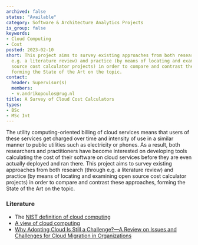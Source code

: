 ```yaml
---
archived: false
status: "Available"
category: Software & Architecture Analytics Projects
is_group: false
keywords:
- Cloud Computing
- Cost
posted: 2023-02-10
short: This project aims to survey existing approaches from both research (through
  e.g. a literature review) and practice (by means of locating and examining open
  source cost calculator projects) in order to compare and contrast these approaches,
  forming the State of the Art on the topic.
contact:
  header: Supervisor(s)
  members:
  - v.andrikopoulos@rug.nl
title: A Survey of Cloud Cost Calculators
types:
- BSc
- MSc Int
---
```


The utility computing-oriented billing of cloud services means that users of these services get charged over time and intensity of use in a similar manner to public utilities such as electricity or phones. As a result, both researchers and practitioners have become interested on developing tools calculating the cost of their software on cloud services before they are even actually deployed and ran there. This project aims to survey existing approaches from both research (through e.g. a literature review) and practice (by means of locating and examining open source cost calculator projects) in order to compare and contrast these approaches, forming the State of the Art on the topic.

### Literature

- The [NIST definition of cloud computing](https://csrc.nist.gov/publications/detail/sp/800-145/final)
- [A view of cloud computing](https://dl.acm.org/doi/fullHtml/10.1145/1721654.1721672)
- [Why Adopting Cloud Is Still a Challenge?—A Review on Issues and Challenges for Cloud Migration in Organizations](https://link.springer.com/chapter/10.1007/978-981-13-5934-7_35)
